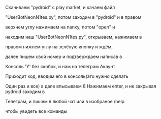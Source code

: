 Скачиваем "pydroid" с play market, и качаем файл 

"UserBotNeonN1tes.py", потом заходим в "pydroid" и в правом 

верхнем углу нажимаем на папку, потом "open" и 

находим наш "UserBotNeonN1tes.py", открываем, нажимаем в

правом нижнем углу на зелёную кнопку и ждём,

далее пишем свой номер и подтверждаем написав в

Консоль 'Y' без скобок, и нам на телеграм Акаунт 

Приходит код, вводим его в консоль(это нужно сделать 

Один раз и все) а дале впысываем 8 Нажимаем enter, и не закрывая pydroid заходим в 

Телеграм, и пишем в любой чат или в изобраное /help

чтобы увидеть все команды
